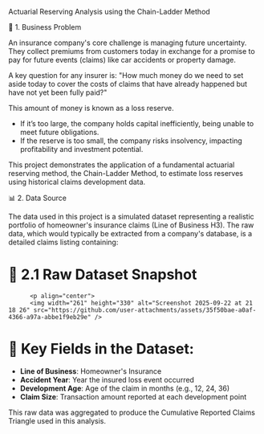 Actuarial Reserving Analysis using the Chain-Ladder Method

🧩 1. Business Problem

An insurance company's core challenge is managing future uncertainty. They collect premiums from customers today in exchange for a promise to pay for future events (claims) like car accidents or property damage.

A key question for any insurer is: 
"How much money do we need to set aside today to cover the costs of claims that have already happened but have not yet been fully paid?"

This amount of money is known as a loss reserve.
- If it’s too large, the company holds capital inefficiently, being unable to meet future obligations.
- If the reserve is too small, the company risks insolvency, impacting profitability and investment potential.

This project demonstrates the application of a fundamental actuarial reserving method, the Chain-Ladder Method, to estimate loss reserves using historical claims development data.

📊 2. Data Source

The data used in this project is a simulated dataset representing a realistic portfolio of homeowner's insurance claims (Line of Business H3).
The raw data, which would typically be extracted from a company's database, is a detailed claims listing containing:
# 🧾 2.1 Raw Dataset Snapshot
          <p align="center">
          <img width="261" height="330" alt="Screenshot 2025-09-22 at 21 18 26" src="https://github.com/user-attachments/assets/35f50bae-a0af-4366-a97a-abbe1f9eb29e" />

# 📁 Key Fields in the Dataset:
- **Line of Business**: Homeowner's Insurance  
- **Accident Year**: Year the insured loss event occurred  
- **Development Age**: Age of the claim in months (e.g., 12, 24, 36)  
- **Claim Size**: Transaction amount reported at each development point

This raw data was aggregated to produce the Cumulative Reported Claims Triangle used in this analysis.

